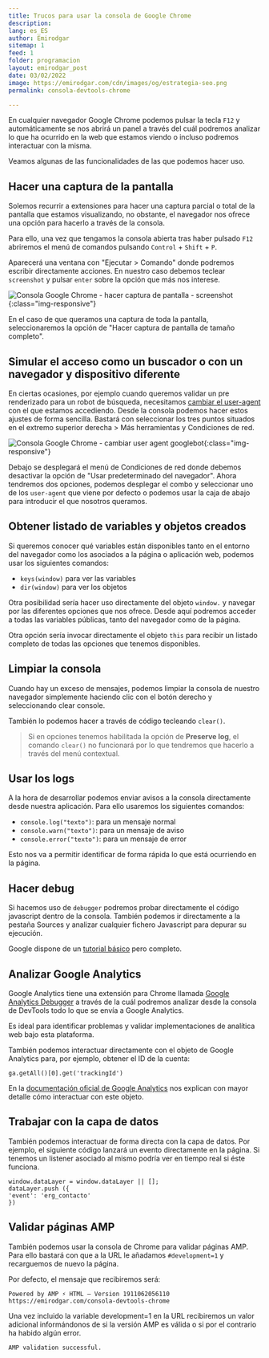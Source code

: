 ```yaml
---
title: Trucos para usar la consola de Google Chrome
description: 
lang: es_ES
author: Emirodgar
sitemap: 1
feed: 1
folder: programacion
layout: emirodgar_post
date: 03/02/2022
image: https://emirodgar.com/cdn/images/og/estrategia-seo.png
permalink: consola-devtools-chrome

---
```


En cualquier navegador Google Chrome podemos pulsar la tecla `F12` y automáticamente se nos abrirá un panel a través del cuál podremos analizar lo que ha ocurrido en la web que estamos viendo o incluso podremos interactuar con la misma.

Veamos algunas de las funcionalidades de las que podemos hacer uso. 

## Hacer una captura de la pantalla

Solemos recurrir a extensiones para hacer una captura parcial o total de la pantalla que estamos visualizando, no obstante, el navegador nos ofrece una opción para hacerlo a través de la consola.

Para ello, una vez que tengamos la consola abierta tras haber pulsado `F12` abriremos el menú de comandos pulsando `Control` + `Shift`  + `P`.

Aparecerá una ventana con "Ejecutar > Comando" donde podremos escribir directamente acciones. En nuestro caso debemos teclear `screenshot` y pulsar `enter` sobre la opción que más nos interese.

![Consola Google Chrome - hacer captura de pantalla - screenshot](https://i.imgur.com/SrVkxkq.png){:class="img-responsive"}

En el caso de que queramos una captura de toda la pantalla, seleccionaremos la opción de "Hacer captura de pantalla de tamaño completo".

## Simular el acceso como un buscador o con un navegador y dispositivo diferente

En ciertas ocasiones, por ejemplo cuando queremos validar un pre renderizado para un robot de búsqueda, necesitamos [cambiar el user-agent](https://emirodgar.com/cambiar-user-agent-chrome) con el que estamos accediendo. Desde la consola podemos hacer estos ajustes de forma sencilla. Bastará con seleccionar los tres puntos situados en el extremo superior derecha > Más herramientas y Condiciones de red.

![Consola Google Chrome - cambiar user agent googlebot](https://i.imgur.com/8PNIJuX.png){:class="img-responsive"}

Debajo se desplegará el menú de Condiciones de red donde debemos desactivar la opción de "Usar predeterminado del navegador". Ahora tendremos dos opciones, podemos desplegar el combo y seleccionar uno de los `user-agent` que viene por defecto o podemos usar la caja de abajo para introducir el que nosotros queramos. 


## Obtener listado de variables y objetos creados

Si queremos conocer qué variables están disponibles tanto en el entorno del navegador como los asociados a la página o aplicación web, podemos usar los siguientes comandos:

-   `keys(window)`  para ver las variables
-   `dir(window)`  para ver los objetos

Otra posibilidad sería hacer uso directamente del objeto `window.` y navegar por las diferentes opciones que nos ofrece. Desde aquí podremos acceder a todas las variables públicas, tanto del navegador como de la página.

Otra opción sería invocar directamente el objeto `this` para recibir un listado completo de todas las opciones que tenemos disponibles.


## Limpiar la consola

Cuando hay un exceso de mensajes, podemos limpiar la consola de nuestro navegador simplemente haciendo clic con el botón derecho y seleccionando clear console.

También lo podemos hacer a través de código tecleando `clear()`.

> Si en opciones tenemos habilitada la opción de **Preserve log**, el comando `clear()` no funcionará por lo que tendremos que hacerlo a través del menú contextual.

## Usar los logs

A la hora de desarrollar podemos enviar avisos a la consola directamente desde nuestra aplicación. Para ello usaremos los siguientes comandos:

- `console.log("texto")`: para un mensaje normal
- `console.warn("texto")`: para un mensaje de aviso
- `console.error("texto")`: para un mensaje de error


Esto nos va a permitir identificar de forma rápida lo que está ocurriendo en la página.

## Hacer debug

Si hacemos uso de `debugger` podremos probar directamente el código javascript dentro de la consola. También podemos ir directamente a la pestaña Sources y analizar cualquier fichero Javascript para depurar su ejecución.

Google dispone de un [tutorial básico](https://developers.google.com/web/tools/chrome-devtools/javascript?hl=es) pero completo.

## Analizar Google Analytics

Google Analytics tiene una extensión para Chrome llamada [Google Analytics Debugger](https://chrome.google.com/webstore/detail/google-analytics-debugger/jnkmfdileelhofjcijamephohjechhna) a través de la cuál podremos analizar desde la consola de DevTools todo lo que se envía a Google Analytics.

Es ideal para identificar problemas y validar implementaciones de analítica web bajo esta plataforma.

También podemos interactuar directamente con el objeto de Google Analytics para, por ejemplo, obtener el ID de la cuenta:

    ga.getAll()[0].get('trackingId')

En la [documentación oficial de Google Analytics](https://developers.google.com/analytics/devguides/collection/analyticsjs/ga-object-methods-reference) nos explican con mayor detalle cómo interactuar con este objeto.

## Trabajar con la capa de datos

También podemos interactuar de forma directa con la capa de datos. Por ejemplo, el siguiente código lanzará un evento directamente en la página. Si tenemos un listener asociado al mismo podría ver en tiempo real si éste funciona.

    window.dataLayer = window.dataLayer || [];  
    dataLayer.push ({  
    'event': 'erg_contacto'  
    })

## Validar páginas AMP

También podemos usar la consola de Chrome para validar páginas AMP. Para ello bastará con que a la URL le añadamos `#development=1` y recarguemos de nuevo la página.

Por defecto, el mensaje que recibiremos será:

    Powered by AMP ⚡ HTML – Version 1911062056110 https://emirodgar.com/consola-devtools-chrome

Una vez incluido la variable development=1 en la URL recibiremos un valor adicional informándonos de si la versión AMP es válida o si por el contrario ha habido algún error.

    AMP validation successful.

<!--stackedit_data:
eyJoaXN0b3J5IjpbODU2MzU0MTY1LDI2Njk2NTI3MiwtODkxNT
YzODg2LC0zMjE5MDQ1OTQsLTkwMDQ2NDU0OCwtMjAxNDE2NDI0
OCwtMTA2ODk1NzI0LDMxNjM0ODQwMCw0Mjc4MDM5NDgsLTEwMT
A2NjIxMywtNTExNjQxMzM2LDU2NzQ0NDMxMywxODIxNTg5MzE4
LC02OTE5OTQyODMsLTg2NjAzMzEyMV19
-->